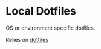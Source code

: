 # Local Dotfiles
OS or environment specific dotfiles.

Relies on [dotfiles](https://github.com/zgamache/dotfiles)
